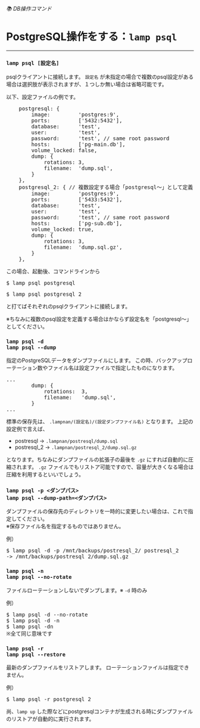 ###### 📚 DB操作コマンド

# PostgreSQL操作をする：`lamp psql`
----------------------------------------------------------------------

### `lamp psql [設定名]`

psqlクライアントに接続します。
`設定名` が未指定の場合で複数のpsql設定がある場合は選択肢が表示されますが、１つしか無い場合は省略可能です。

以下、設定ファイルの例です。

<pre class="cmd">
    postgresql: {
        image:         'postgres:9',
        ports:         ['5432:5432'],
        database:      'test',
        user:          'test',
        password:      'test', // same root password
        hosts:         ['pg-main.db'],
        volume_locked: false,
        dump: {
            rotations: 3,
            filename:  'dump.sql',
        }
    },
    postgresql_2: { <span class="comment">// 複数設定する場合「postgresql～」として定義</span>
        image:         'postgres:9',
        ports:         ['5433:5432'],
        database:      'test',
        user:          'test',
        password:      'test', // same root password
        hosts:         ['pg-sub.db'],
        volume_locked: true,
        dump: {
            rotations: 3,
            filename:  'dump.sql.gz',
        }
    },
</pre>

この場合、起動後、コマンドラインから

<pre class="cmd">
$ lamp psql postgresql
</pre>
<pre class="cmd">
$ lamp psql postgresql_2
</pre>

と打てばそれぞれのpsqlクライアントに接続します。

※ちなみに複数のpsql設定を定義する場合はかならず設定名を「postgresql～」としてください。


### `lamp psql -d`<br>`lamp psql --dump`

指定のPostgreSQLデータをダンプファイルにします。
この時、バックアップローテーション数やファイル名は設定ファイルで指定したものになります。
<pre class="cmd">
...
        dump: {
            rotations:  3,
            filename:   'dump.sql',
        }
...
</pre>

標準の保存先は、 `.lampnan/(設定名)/(設定ダンプファイル名)` となります。
上記の設定例で言えば、

- postresql -> `.lampnan/postresql/dump.sql`
- postresql_2 -> `.lampnan/postresql_2/dump.sql.gz`

となります。ちなみにダンプファイルの拡張子の最後を `.gz` にすれば自動的に圧縮されます。
`.gz` ファイルでもリストア可能ですので、容量が大きくなる場合は圧縮を利用するといいでしょう。

### `lamp psql -p <ダンプパス>`<br>`lamp psql --dump-path=<ダンプパス>`

ダンプファイルの保存先のディレクトリを一時的に変更したい場合は、これで指定してください。  
※保存ファイル名を指定するものではありません。

例）
<pre class="cmd">
$ lamp psql -d -p /mnt/backups/postresql_2/ postresql_2
-> /mnt/backups/postresql_2/dump.sql.gz
</pre>


### `lamp psql -n`<br>`lamp psql --no-rotate`

ファイルローテーションしないでダンプします。※ `-d` 時のみ

例）
<pre class="cmd">
$ lamp psql -d --no-rotate
$ lamp psql -d -n
$ lamp psql -dn
※全て同じ意味です
</pre>


### `lamp psql -r`<br>`lamp psql --restore`
最新のダンプファイルをリストアします。
ローテーションファイルは指定できません。

例）
<pre class="cmd">
$ lamp psql -r postgresql_2
</pre>

尚、`lamp up` した際などにpostgresqlコンテナが生成される時にダンプファイルのリストアが自動的に実行されます。
